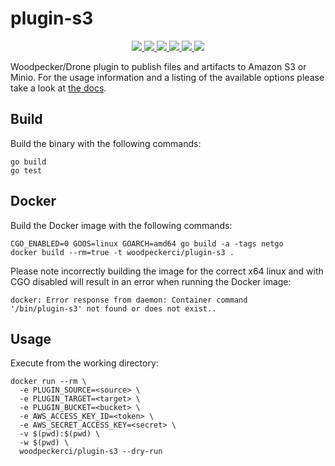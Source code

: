 # plugin-s3

<p align="center">
  <a href="https://wp.laszlo.cloud/woodpecker-ci/plugin-s3" title="Build Status">
    <img src="https://wp.laszlo.cloud/api/badges/woodpecker-ci/plugin-s3/status.svg">
  </a>
  <a href="https://discord.gg/fcMQqSMXJy" title="Join the Discord chat at https://discord.gg/fcMQqSMXJy">
    <img src="https://img.shields.io/discord/838698813463724034.svg">
  </a>
  <a href="https://goreportcard.com/badge/github.com/woodpecker-ci/plugin-s3" title="Go Report Card">
    <img src="https://goreportcard.com/badge/github.com/woodpecker-ci/plugin-s3">
  </a>
  <a href="https://godoc.org/github.com/woodpecker-ci/plugin-s3" title="GoDoc">
    <img src="https://godoc.org/github.com/woodpecker-ci/plugin-s3?status.svg">
  </a>
  <a href="https://hub.docker.com/r/woodpeckerci/plugin-s3" title="Docker pulls">
    <img src="https://img.shields.io/docker/pulls/woodpeckerci/plugin-s3">
  </a>
  <a href="https://opensource.org/licenses/Apache-2.0" title="License: Apache-2.0">
    <img src="https://img.shields.io/badge/License-Apache%202.0-blue.svg">
  </a>
</p>

Woodpecker/Drone plugin to publish files and artifacts to Amazon S3 or Minio. For the
usage information and a listing of the available options please take a look at
[the docs](http://plugins.drone.io/drone-plugins/drone-s3/).

## Build

Build the binary with the following commands:

```
go build
go test
```

## Docker

Build the Docker image with the following commands:

```
CGO_ENABLED=0 GOOS=linux GOARCH=amd64 go build -a -tags netgo
docker build --rm=true -t woodpeckerci/plugin-s3 .
```

Please note incorrectly building the image for the correct x64 linux and with
CGO disabled will result in an error when running the Docker image:

```
docker: Error response from daemon: Container command
'/bin/plugin-s3' not found or does not exist..
```

## Usage

Execute from the working directory:

```
docker run --rm \
  -e PLUGIN_SOURCE=<source> \
  -e PLUGIN_TARGET=<target> \
  -e PLUGIN_BUCKET=<bucket> \
  -e AWS_ACCESS_KEY_ID=<token> \
  -e AWS_SECRET_ACCESS_KEY=<secret> \
  -v $(pwd):$(pwd) \
  -w $(pwd) \
  woodpeckerci/plugin-s3 --dry-run
```
